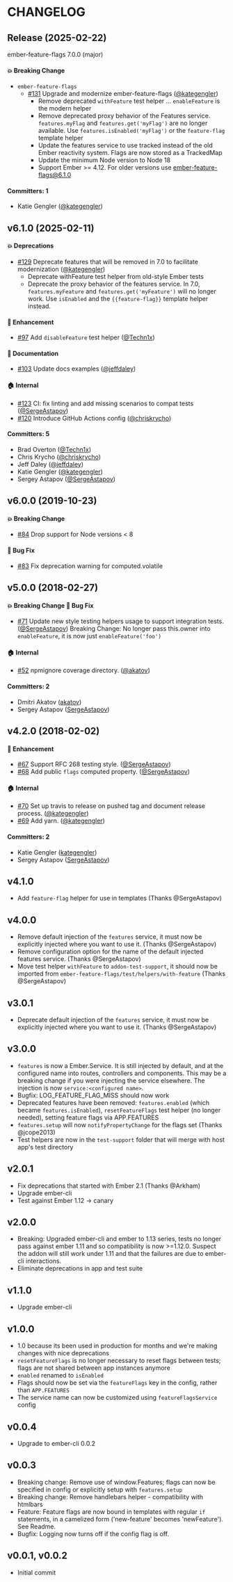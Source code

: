 # CHANGELOG

## Release (2025-02-22)

ember-feature-flags 7.0.0 (major)

#### :boom: Breaking Change
* `ember-feature-flags`
  * [#131](https://github.com/kategengler/ember-feature-flags/pull/131) Upgrade and modernize ember-feature-flags ([@kategengler](https://github.com/kategengler))
    * Remove deprecated `withFeature` test helper ... `enableFeature` is the modern helper
    * Remove deprecated proxy behavior of the Features service. `features.myFlag` and `features.get('myFlag')` are no longer available. Use `features.isEnabled('myFlag')` or the `feature-flag` template helper
    * Update the features service to use tracked instead of the old Ember reactivity system. Flags are now stored as a TrackedMap
    * Update the minimum Node version to Node 18
    * Support Ember >= 4.12. For older versions use ember-feature-flags@6.1.0

#### Committers: 1
- Katie Gengler ([@kategengler](https://github.com/kategengler))

## v6.1.0 (2025-02-11)

#### :boom: Deprecations
* [#129](https://github.com/kategengler/ember-feature-flags/pull/129) Deprecate features that will be removed in 7.0 to facilitate modernization ([@kategengler](https://github.com/kategengler))
  * Deprecate withFeature test helper from old-style Ember tests
  * Deprecate the proxy behavior of the features service. In 7.0,
    `features.myFeature` and `features.get('myFeature')` will no longer
    work. Use `isEnabled` and the `{{feature-flag}}` template helper
    instead.

#### :rocket: Enhancement
* [#97](https://github.com/kategengler/ember-feature-flags/pull/97) Add `disableFeature` test helper ([@Techn1x](https://github.com/Techn1x))

#### :memo: Documentation
* [#103](https://github.com/kategengler/ember-feature-flags/pull/103) Update docs examples ([@jeffdaley](https://github.com/jeffdaley))

#### :house: Internal
* [#123](https://github.com/kategengler/ember-feature-flags/pull/123) CI: fix linting and add missing scenarios to compat tests  ([@SergeAstapov](https://github.com/SergeAstapov))
* [#120](https://github.com/kategengler/ember-feature-flags/pull/120) Introduce GitHub Actions config ([@chriskrycho](https://github.com/chriskrycho))

#### Committers: 5
- Brad Overton ([@Techn1x](https://github.com/Techn1x))
- Chris Krycho ([@chriskrycho](https://github.com/chriskrycho))
- Jeff Daley ([@jeffdaley](https://github.com/jeffdaley))
- Katie Gengler ([@kategengler](https://github.com/kategengler))
- Sergey Astapov ([@SergeAstapov](https://github.com/SergeAstapov))

## v6.0.0 (2019-10-23)

#### :boom: Breaking Change
* [#84](https://github.com/kategengler/ember-feature-flags/pull/84) Drop support for Node versions < 8

#### :bug: Bug Fix
* [#83](https://github.com/kategengler/ember-feature-flags/pull/83) Fix deprecation warning for computed.volatile

## v5.0.0 (2018-02-27)

#### :boom: Breaking Change :bug: Bug Fix
* [#71](https://github.com/kategengler/ember-feature-flags/pull/71) Update new style testing helpers usage to support integration tests. ([@SergeAstapov](https://github.com/SergeAstapov))
  Breaking Change: No longer pass this.owner into `enableFeature`, it is now just `enableFeature('foo')`

#### :house: Internal
* [#52](https://github.com/kategengler/ember-feature-flags/pull/52) npmignore coverage directory. ([@akatov](https://github.com/akatov))

#### Committers: 2
- Dmitri Akatov ([akatov](https://github.com/akatov))
- Sergey Astapov ([SergeAstapov](https://github.com/SergeAstapov))

## v4.2.0 (2018-02-02)

#### :rocket: Enhancement
* [#67](https://github.com/kategengler/ember-feature-flags/pull/67) Support RFC 268 testing style. ([@SergeAstapov](https://github.com/SergeAstapov))
* [#68](https://github.com/kategengler/ember-feature-flags/pull/68) Add public `flags` computed property. ([@SergeAstapov](https://github.com/SergeAstapov))

#### :house: Internal
* [#70](https://github.com/kategengler/ember-feature-flags/pull/70) Set up travis to release on pushed tag and document release process. ([@kategengler](https://github.com/kategengler))
* [#69](https://github.com/kategengler/ember-feature-flags/pull/69) Add yarn. ([@kategengler](https://github.com/kategengler))

#### Committers: 2
- Katie Gengler ([kategengler](https://github.com/kategengler))
- Sergey Astapov ([SergeAstapov](https://github.com/SergeAstapov))

## v4.1.0
- Add `feature-flag` helper for use in templates (Thanks @SergeAstapov)

## v4.0.0
- Remove default injection of the `features` service, it must now be explicitly injected where you want to use it. (Thanks @SergeAstapov)
- Remove configuration option for the name of the default injected features service. (Thanks @SergeAstapov) 
- Move test helper `withFeature` to `addon-test-support`, it should now be imported from `ember-feature-flags/test/helpers/with-feature` (Thanks @SergeAstapov)

## v3.0.1
- Deprecate default injection of the `features` service, it must now be explicitly injected where you want to use it. (Thanks @SergeAstapov)
 
## v3.0.0
- `features` is now a Ember.Service. It is still injected by default, and at the configured name into routes, controllers and components. This may be a breaking change if you were injecting the service elsewhere. The injection is now `service:<configured name>`.
- Bugfix: LOG_FEATURE_FLAG_MISS should now work
- Deprecated features have been removed: `features.enabled` (which became `features.isEnabled`), `resetFeatureFlags` test helper (no longer needed), setting feature flags via APP.FEATURES
- `features.setup` will now `notifyPropertyChange` for the flags set (Thanks @jcope2013)
- Test helpers are now in the `test-support` folder that will merge with host app's test directory

## v2.0.1
- Fix deprecations that started with Ember 2.1 (Thanks @Arkham)
- Upgrade ember-cli
- Test against Ember 1.12 -> canary

## v2.0.0
- Breaking: Upgraded ember-cli and ember to 1.13 series, tests no longer pass against ember 1.11 and so compatibility is now >=1.12.0. 
  Suspect the addon will still work under 1.11 and that the failures are due to ember-cli interactions.
- Eliminate deprecations in app and test suite

## v1.1.0
- Upgrade ember-cli

## v1.0.0
- 1.0 because its been used in production for months and we're making changes with nice deprecations
- `resetFeatureFlags` is no longer necessary to reset flags between tests; flags are not shared between app instances anymore
- `enabled` renamed to `isEnabled`
- Flags should now be set via the `featureFlags` key in the config, rather than `APP.FEATURES`
- The service name can now be customized using `featureFlagsService` config 

## v0.0.4
- Upgrade to ember-cli 0.0.2

## v0.0.3
- Breaking change: Remove use of window.Features; flags can now be specified in config or explicitly setup with `features.setup`
- Breaking change: Remove handlebars helper - compatibility with htmlbars
- Feature: Feature flags are now bound in templates with regular `if` statements, in a camelized form ('new-feature' becomes 'newFeature'). See Readme.
- Bugfix: Logging now turns off if the config flag is off.

## v0.0.1, v0.0.2
- Initial commit
